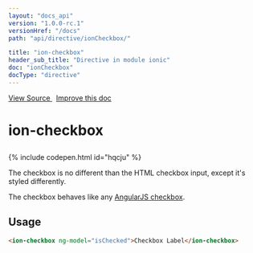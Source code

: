 ```yaml
---
layout: "docs_api"
version: "1.0.0-rc.1"
versionHref: "/docs"
path: "api/directive/ionCheckbox/"

title: "ion-checkbox"
header_sub_title: "Directive in module ionic"
doc: "ionCheckbox"
docType: "directive"
---
```


<div class="improve-docs">
  <a href='http://github.com/driftyco/ionic/tree/1.x/js/angular/directive/checkbox.js#L2'>
    View Source
  </a>
  &nbsp;
  <a href='http://github.com/driftyco/ionic/edit/master/js/angular/directive/checkbox.js#L2'>
    Improve this doc
  </a>
</div>




<h1 class="api-title">

  ion-checkbox



</h1>


{% include codepen.html id="hqcju" %}




The checkbox is no different than the HTML checkbox input, except it's styled differently.

The checkbox behaves like any [AngularJS checkbox](http://docs.angularjs.org/api/ng/input/input[checkbox]).








  
<h2 id="usage">Usage</h2>
  
```html
<ion-checkbox ng-model="isChecked">Checkbox Label</ion-checkbox>
```
  
  

  





